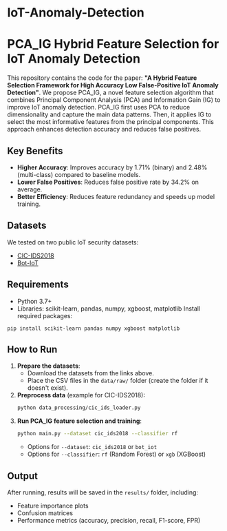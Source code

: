 # IoT-Anomaly-Detection
# PCA_IG Hybrid Feature Selection for IoT Anomaly Detection
This repository contains the code for the paper: **"A Hybrid Feature Selection Framework for High Accuracy Low False-Positive IoT Anomaly Detection"**.
We propose PCA_IG, a novel feature selection algorithm that combines Principal Component Analysis (PCA) and Information Gain (IG) to improve IoT anomaly detection. PCA_IG first uses PCA to reduce dimensionality and capture the main data patterns. Then, it applies IG to select the most informative features from the principal components. This approach enhances detection accuracy and reduces false positives.
## Key Benefits
- **Higher Accuracy**: Improves accuracy by 1.71% (binary) and 2.48% (multi-class) compared to baseline models.
- **Lower False Positives**: Reduces false positive rate by 34.2% on average.
- **Better Efficiency**: Reduces feature redundancy and speeds up model training.
## Datasets
We tested on two public IoT security datasets:
- [CIC-IDS2018](https://www.unb.ca/cic/datasets/ids-2018.html)
- [Bot-IoT](https://research.unsw.edu.au/projects/bot-iot-dataset)
## Requirements
- Python 3.7+
- Libraries: scikit-learn, pandas, numpy, xgboost, matplotlib
Install required packages:
```
pip install scikit-learn pandas numpy xgboost matplotlib
```
## How to Run
1. **Prepare the datasets**:
   - Download the datasets from the links above.
   - Place the CSV files in the `data/raw/` folder (create the folder if it doesn't exist).
2. **Preprocess data** (example for CIC-IDS2018):
   ```bash
   python data_processing/cic_ids_loader.py
   ```
3. **Run PCA_IG feature selection and training**:
   ```bash
   python main.py --dataset cic_ids2018 --classifier rf
   ```
   - Options for `--dataset`: `cic_ids2018` or `bot_iot`
   - Options for `--classifier`: `rf` (Random Forest) or `xgb` (XGBoost)
## Output
After running, results will be saved in the `results/` folder, including:
- Feature importance plots
- Confusion matrices
- Performance metrics (accuracy, precision, recall, F1-score, FPR)
